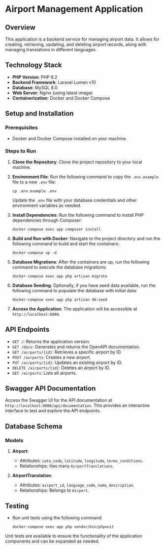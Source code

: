 # Airport Management Application

## Overview
This application is a backend service for managing airport data. It allows for creating, retrieving, updating, and deleting airport records, along with managing translations in different languages.

## Technology Stack
- **PHP Version**: PHP 8.2
- **Backend Framework**: Laravel Lumen v10
- **Database**: MySQL 8.0
- **Web Server**: Nginx (using latest image)
- **Containerization**: Docker and Docker Compose

## Setup and Installation

### Prerequisites
- Docker and Docker Compose installed on your machine.

### Steps to Run
1. **Clone the Repository**: 
   Clone the project repository to your local machine.

2. **Environment File**:
   Run the following command to copy the `.env.example` file to a new `.env` file:
   ```
   cp .env.example .env
   ```
   Update the `.env` file with your database credentials and other environment variables as needed.

3. **Install Dependencies**:
   Run the following command to install PHP dependencies through Composer:
   ```
   docker-compose exec app composer install
   ```

4. **Build and Run with Docker**:
   Navigate to the project directory and run the following command to build and start the containers:
   ```
   docker-compose up -d
   ```

5. **Database Migrations**:
   After the containers are up, run the following command to execute the database migrations:
   ```
   docker-compose exec app php artisan migrate
   ```

6. **Database Seeding**:
   Optionally, if you have seed data available, run the following command to populate the database with initial data:
   ```
   docker-compose exec app php artisan db:seed
   ```

7. **Access the Application**:
   The application will be accessible at `http://localhost:8080`.

## API Endpoints
- `GET /`: Returns the application version.
- `GET /docs`: Generates and returns the OpenAPI documentation.
- `GET /airports/{id}`: Retrieves a specific airport by ID.
- `POST /airports`: Creates a new airport.
- `PUT /airports/{id}`: Updates an existing airport by ID.
- `DELETE /airports/{id}`: Deletes an airport by ID.
- `GET /airports`: Lists all airports.

## Swagger API Documentation
Access the Swagger UI for the API documentation at `http://localhost:8080/api/documentation`. This provides an interactive interface to test and explore the API endpoints.

## Database Schema
### Models
1. **Airport**: 
   - Attributes: `iata_code`, `latitude`, `longitude`, `terms_conditions`.
   - Relationships: Has many `AirportTranslations`.

2. **AirportTranslation**: 
   - Attributes: `airport_id`, `language_code`, `name`, `description`.
   - Relationships: Belongs to `Airport`.

## Testing
- Run unit tests using the following command:
  ```
  docker-compose exec app php vendor/bin/phpunit
  ```

Unit tests are available to ensure the functionality of the application components and can be expanded as needed.

